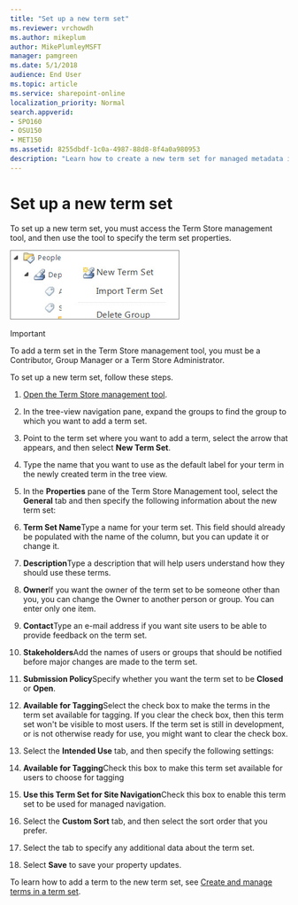 ```yaml
---
title: "Set up a new term set"
ms.reviewer: vrchowdh
ms.author: mikeplum
author: MikePlumleyMSFT
manager: pamgreen
ms.date: 5/1/2018
audience: End User
ms.topic: article
ms.service: sharepoint-online
localization_priority: Normal
search.appverid:
- SPO160
- OSU150
- MET150
ms.assetid: 8255dbdf-1c0a-4987-88d8-8f4a0a980953
description: "Learn how to create a new term set for managed metadata in SharePoint"
---
```


# Set up a new term set

To set up a new term set, you must access the Term Store management tool, and then use the tool to specify the term set properties.
  
![In the Term Store tool, you can select elements in the navigation pane to open a menu](media/cbfd78f1-e540-4233-97dd-def5c5d46ab8.png)
  
> [!IMPORTANT]
>  To add a term set in the Term Store management tool, you must be a Contributor, Group Manager or a Term Store Administrator. 
  
To set up a new term set, follow these steps.
  
1. [Open the Term Store management tool](open-term-store-management-tool.md).
    
2. In the tree-view navigation pane, expand the groups to find the group to which you want to add a term set.
    
3. Point to the term set where you want to add a term, select the arrow that appears, and then select **New Term Set**.
    
4. Type the name that you want to use as the default label for your term in the newly created term in the tree view.
    
5. In the **Properties** pane of the Term Store Management tool, select the **General** tab and then specify the following information about the new term set: 
    
1. **Term Set Name**Type a name for your term set. This field should already be populated with the name of the column, but you can update it or change it.
    
2. **Description**Type a description that will help users understand how they should use these terms.
    
3. **Owner**If you want the owner of the term set to be someone other than you, you can change the Owner to another person or group. You can enter only one item.
    
4. **Contact**Type an e-mail address if you want site users to be able to provide feedback on the term set.
    
5. **Stakeholders**Add the names of users or groups that should be notified before major changes are made to the term set.
    
6. **Submission Policy**Specify whether you want the term set to be **Closed** or **Open**. 
    
7. **Available for Tagging**Select the check box to make the terms in the term set available for tagging. If you clear the check box, then this term set won't be visible to most users. If the term set is still in development, or is not otherwise ready for use, you might want to clear the check box.
    
6. Select the **Intended Use** tab, and then specify the following settings: 
    
1. **Available for Tagging**Check this box to make this term set available for users to choose for tagging 
    
2. **Use this Term Set for Site Navigation**Check this box to enable this term set to be used for managed navigation. 
    
7. Select the **Custom Sort** tab, and then select the sort order that you prefer. 
    
8. Select the tab to specify any additional data about the term set.
    
9. Select **Save** to save your property updates. 
    
To learn how to add a term to the new term set, see [Create and manage terms in a term set](create-and-manage-terms.md).
  
 
  

